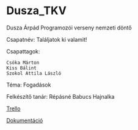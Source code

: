 # Dusza_TKV
Dusza Árpád Programozói verseny nemzeti döntő

Csapatnév:
    Találjatok ki valamit!

Csapattagok:
    
    Csóka Márton
    Kiss Bálint
    Szokol Attila László

Téma: 
    Fogadások

Felkészítő tanár:
    Répásné Babucs Hajnalka

[Trello](https://trello.com/b/d8Znf94p/duszatkv)

[Dokumentáció](https://docs.google.com/document/d/1ABSE8QUadpcLkTKAPj04UDPM7JD7EAdIdAdE8rWjQoY/edit?usp=sharing)
